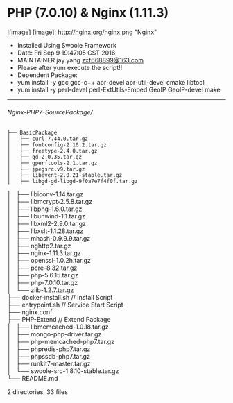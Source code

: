 PHP (7.0.10) & Nginx (1.11.3)
====
[![image]](http://nginx.org)
[image]: http://nginx.org/nginx.png "Nginx" 

* Installed Using Swoole Framework
* Date: Fri Sep  9 19:47:05 CST 2016
* MAINTAINER    jay.yang    zxf668899@163.com
* Please after yum execute the script!!
* Dependent Package:
* yum install -y gcc gcc-c++ apr-devel apr-util-devel cmake libtool 
* yum install -y perl-devel perl-ExtUtils-Embed GeoIP GeoIP-devel make
----
###### Nginx-PHP7-SourcePackage/
    ├── BasicPackage
    │   ├── curl-7.44.0.tar.gz
    │   ├── fontconfig-2.10.2.tar.gz
    │   ├── freetype-2.4.0.tar.gz
    │   ├── gd-2.0.35.tar.gz
    │   ├── gperftools-2.1.tar.gz
    │   ├── jpegsrc.v9.tar.gz
    │   ├── libevent-2.0.21-stable.tar.gz
    │   ├── libgd-gd-libgd-9f0a7e7f4f0f.tar.gz
│   ├── libiconv-1.14.tar.gz<br>
│   ├── libmcrypt-2.5.8.tar.gz<br>
│   ├── libpng-1.6.0.tar.gz<br>
│   ├── libunwind-1.1.tar.gz<br>
│   ├── libxml2-2.9.0.tar.gz<br>
│   ├── libxslt-1.1.28.tar.gz<br>
│   ├── mhash-0.9.9.9.tar.gz<br>
│   ├── nghttp2.tar.gz<br>
│   ├── nginx-1.11.3.tar.gz<br>
│   ├── openssl-1.0.2h.tar.gz<br>
│   ├── pcre-8.32.tar.gz<br>
│   ├── php-5.6.15.tar.gz<br>
│   ├── php-7.0.10.tar.gz<br>
│   └── zlib-1.2.7.tar.gz<br>
├── docker-install.sh  // Install Script<br>
├── entrypoint.sh //  Service Start Script<br>
├── nginx.conf<br>
├── PHP-Extend   //  Extend Package<br>
│   ├── libmemcached-1.0.18.tar.gz<br>
│   ├── mongo-php-driver.tar.gz<br>
│   ├── php-memcached-php7.tar.gz<br>
│   ├── phpredis-php7.tar.gz<br>
│   ├── phpssdb-php7.tar.gz<br>
│   ├── runkit7-master.tar.gz<br>
│   └── swoole-src-1.8.10-stable.tar.gz<br>
└── README.md<br>

2 directories, 33 files
